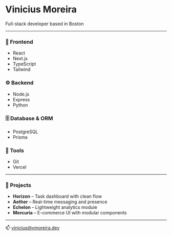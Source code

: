 # Vinicius Moreira  

Full-stack developer based in Boston  

---

### 🧠 Frontend  
- React  
- Next.js  
- TypeScript  
- Tailwind  

### ⚙️ Backend  
- Node.js  
- Express  
- Python  

### 🗄️ Database & ORM  
- PostgreSQL  
- Prisma  

### 🧰 Tools  
- Git  
- Vercel  

---

### 🧩 Projects  
- **Horizon** – Task dashboard with clean flow  
- **Aether** – Real-time messaging and presence  
- **Echelon** – Lightweight analytics module  
- **Mercuria** – E-commerce UI with modular components  

---

📫 [vinicius@vmoreira.dev](mailto:vinicius@vmoreira.dev)
